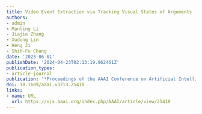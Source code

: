 ```yaml
---
title: Video Event Extraction via Tracking Visual States of Arguments
authors:
- admin
- Manling Li
- Jiajie Zhang
- Xudong Lin
- Heng Ji
- Shih-Fu Chang
date: '2023-06-01'
publishDate: '2024-04-23T02:13:19.962461Z'
publication_types:
- article-journal
publication: '*Proceedings of the AAAI Conference on Artificial Intelligence*'
doi: 10.1609/aaai.v37i3.25418
links:
- name: URL
  url: https://ojs.aaai.org/index.php/AAAI/article/view/25418
---
```

